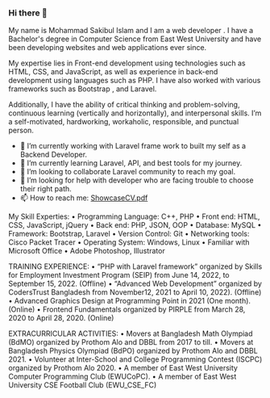 ### Hi there 👋 
My name is Mohammad Sakibul Islam and I am a web developer . I have a Bachelor's degree in Computer Science from East West University and have been developing websites and web applications ever since.

My expertise lies in Front-end development using technologies such as HTML, CSS, and JavaScript, as well as experience in back-end development using languages such as PHP. I have also worked with various frameworks such as Bootstrap , and Laravel.

Additionally, I have the ability of critical thinking and problem-solving, continuous learning (vertically and horizontally), and interpersonal skills. I’m a self-motivated, hardworking, workaholic, responsible, and punctual person.


- 🔭 I’m currently working with Laravel frame work to built my self as a Backend Developer.
- 🌱 I’m currently learning Laravel, API, and best tools for my journey.
- 👯 I’m looking to collaborate Laravel community to reach my goal.
- 🤔 I’m looking for help with developer who are facing trouble to choose their right path.
- 📫 How to reach me: 
[ShowcaseCV.pdf](https://github.com/mdsakibulislamm/mdsakibulislamm/files/10487869/ShowcaseCV.pdf)

My Skill Experties:
•	Programming Language:  C++, PHP
•	Front end: HTML, CSS, JavaScript, jQuery
•	Back end: PHP, JSON, OOP
•	Database:  MySQL
•	Framework: Bootstrap, Laravel
•	Version Control: Git
•	Networking tools: Cisco Packet Tracer
•	Operating System: Windows, Linux
•	Familiar with Microsoft Office
•	Adobe Photoshop, Illustrator  

TRAINING EXPERIENCE:
•	“PHP with Laravel framework” organized by Skills for Employment Investment Program (SEIP) from June 14, 2022, to September 15, 2022. (Offline)
•	“Advanced Web Development” organized by CodersTrust Bangladesh from November12, 2021 to April 10, 2022). (Offline) 
•	Advanced Graphics Design at Programming Point in 2021 (One month). (Online)
•	Frontend Fundamentals organized by PIRPLE from March 28, 2020 to April 28, 2020. (Online)

EXTRACURRICULAR ACTIVITIES:
•	Movers at Bangladesh Math Olympiad (BdMO) organized by Prothom Alo and DBBL from 2017 to till.
•	Movers at Bangladesh Physics Olympiad (BdPO) organized by Prothom Alo and DBBL 2021.
•	Volunteer at Inter-School and College Programming Contest (ISCPC) organized by Prothom Alo 2020.
•	A member of East West University Computer Programming Club (EWUCoPC). 
•	A member of East West University CSE Football Club (EWU_CSE_FC) 




